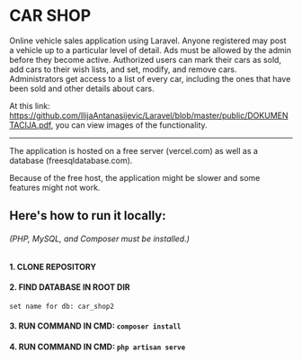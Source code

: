 # CAR SHOP

Online vehicle sales application using Laravel. Anyone registered may post a vehicle up to a particular level of detail. Ads must be allowed by the admin before they become active. Authorized users can mark their cars as sold, add cars to their wish lists, and set, modify, and remove cars. Administrators get access to a list of every car, including the ones that have been sold and other details about cars.

At this link: 
https://github.com/IlijaAntanasijevic/Laravel/blob/master/public/DOKUMENTACIJA.pdf, 
you can view images of the functionality.

-------------

The application is hosted on a free server (vercel.com) as well as a database (freesqldatabase.com). 

Because of the free host, the application might be slower and some features might not work.

## Here's how to run it locally:
###### (PHP, MySQL, and Composer must be installed.)


#### 1. CLONE REPOSITORY
#### 2. FIND DATABASE IN ROOT DIR
	set name for db: car_shop2
#### 3. RUN COMMAND IN CMD:  `composer install`
#### 4. RUN COMMAND IN CMD: `php artisan serve`
